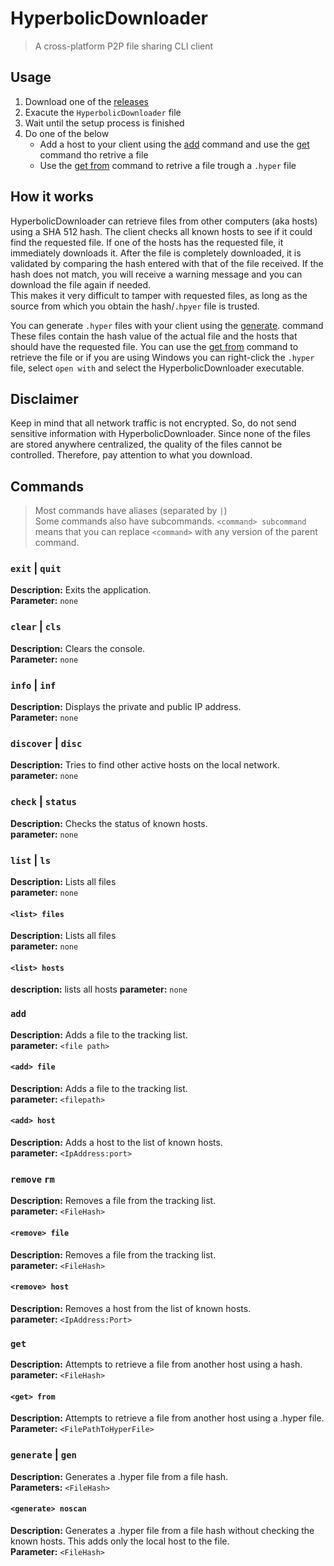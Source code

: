 # HyperbolicDownloader

> A cross-platform P2P file sharing CLI client

## Usage

1. Download one of the [releases](https://github.com/Stone-Red-Code/HyperbolicDownloader/releases)
1. Exacute the `HyperbolicDownloader` file
1. Wait until the setup process is finished
1. Do one of the below
    - Add a host to your client using the [add](#add) command and use the [get](#get) command tho retrive a file
    - Use the [get from](https://github.com/Stone-Red-Code/HyperbolicDownloader#getfrom) command to retrive a file trough a `.hyper` file

## How it works

HyperbolicDownloader can retrieve files from other computers (aka hosts) using a SHA 512 hash.
The client checks all known hosts to see if it could find the requested file. If one of the hosts has the requested file, it immediately downloads it.
After the file is completely downloaded, it is validated by comparing the hash entered with that of the file received. If the hash does not match, you will receive a warning message and you can download the file again if needed.\
This makes it very difficult to tamper with requested files, as long as the source from which you obtain the hash/`.hpyer` file is trusted.

You can generate `.hyper` files with your client using the [generate](https://github.com/Stone-Red-Code/HyperbolicDownloader#generate). command\
These files contain the hash value of the actual file and the hosts that should have the requested file.
You can use the [get from](https://github.com/Stone-Red-Code/HyperbolicDownloader#getfrom) command to retrieve the file or if you are using Windows you can right-click the `.hyper` file, select `open with` and select the HyperbolicDownloader executable.


## Disclaimer

Keep in mind that all network traffic is not encrypted. So, do not send sensitive information with HyperbolicDownloader.
Since none of the files are stored anywhere centralized, the quality of the files cannot be controlled. Therefore, pay attention to what you download.

## Commands

> Most commands have aliases (separated by `|`)\
> Some commands also have subcommands. `<command> subcommand` means that you can replace `<command>` with any version of the parent command.

### `exit` | `quit`

**Description:** Exits the application.\
**Parameter:** `none`


### `clear` | `cls`

**Description:** Clears the console.\
**Parameter:** `none`


### `info` | `inf`

**Description:** Displays the private and public IP address.\
**Parameter:** `none`


### `discover` | `disc`

**Description:** Tries to find other active hosts on the local network.\
**parameter:** `none`


### `check` | `status`

**Description:** Checks the status of known hosts.\
**parameter:** `none`


### `list` | `ls`

**Description:** Lists all files\
**parameter:** `none`

#### `<list> files`

**Description:** Lists all files\
**parameter:** `none`

#### `<list> hosts`

**description:** lists all hosts
**parameter:** `none`


### `add`

**Description:** Adds a file to the tracking list.\
**parameter:** `<file path>`

#### `<add> file`

**Description:** Adds a file to the tracking list\.\
**parameter:** `<filepath>`

#### `<add> host`

**Description:** Adds a host to the list of known hosts.\
**parameter:** `<IpAddress:port>`


### `remove` `rm`

**Description:** Removes a file from the tracking list.\
**parameter:** `<FileHash>`

#### `<remove> file`

**Description:** Removes a file from the tracking list.\
**parameter:** `<FileHash>`

#### `<remove> host`

**Description:** Removes a host from the list of known hosts.\
**parameter:** `<IpAddress:Port>`


### `get`

**Description:** Attempts to retrieve a file from another host using a hash.\
**parameter:** `<FileHash>`

<a name="#getfrom"></a>
#### `<get> from`

**Description:** Attempts to retrieve a file from another host using a .hyper file.\
**Parameter:** `<FilePathToHyperFile>`

<a name="#generate"></a>
### `generate` | `gen`

**Description:** Generates a .hyper file from a file hash.\
**Parameters:** `<FileHash>`

#### `<generate> noscan`

**Description:** Generates a .hyper file from a file hash without checking the known hosts. This adds only the local host to the file.\
**Parameter:** `<FileHash>`
